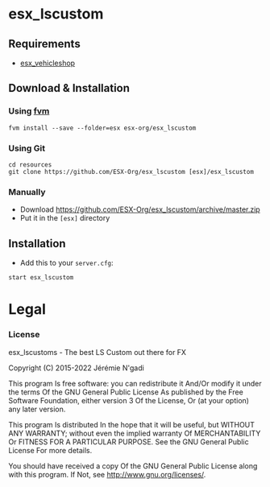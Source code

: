 # esx_lscustom

## Requirements
- [esx_vehicleshop](https://github.com/ESX-Org/esx_vehicleshop)

## Download & Installation

### Using [fvm](https://github.com/qlaffont/fvm-installer)
```
fvm install --save --folder=esx esx-org/esx_lscustom
```

### Using Git
```
cd resources
git clone https://github.com/ESX-Org/esx_lscustom [esx]/esx_lscustom
```

### Manually
- Download https://github.com/ESX-Org/esx_lscustom/archive/master.zip
- Put it in the `[esx]` directory

## Installation
- Add this to your `server.cfg`:

```
start esx_lscustom
```

# Legal
### License
esx_lscustoms - The best LS Custom out there for FX

Copyright (C) 2015-2022 Jérémie N'gadi

This program Is free software: you can redistribute it And/Or modify it under the terms Of the GNU General Public License As published by the Free Software Foundation, either version 3 Of the License, Or (at your option) any later version.

This program Is distributed In the hope that it will be useful, but WITHOUT ANY WARRANTY; without even the implied warranty Of MERCHANTABILITY Or FITNESS FOR A PARTICULAR PURPOSE. See the GNU General Public License For more details.

You should have received a copy Of the GNU General Public License along with this program. If Not, see http://www.gnu.org/licenses/.